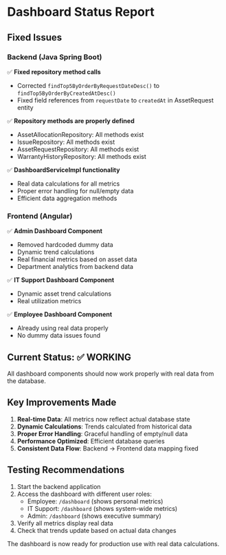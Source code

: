 # Dashboard Status Report

## Fixed Issues

### Backend (Java Spring Boot)
✅ **Fixed repository method calls**
- Corrected `findTop5ByOrderByRequestDateDesc()` to `findTop5ByOrderByCreatedAtDesc()`
- Fixed field references from `requestDate` to `createdAt` in AssetRequest entity

✅ **Repository methods are properly defined**
- AssetAllocationRepository: All methods exist
- IssueRepository: All methods exist  
- AssetRequestRepository: All methods exist
- WarrantyHistoryRepository: All methods exist

✅ **DashboardServiceImpl functionality**
- Real data calculations for all metrics
- Proper error handling for null/empty data
- Efficient data aggregation methods

### Frontend (Angular)
✅ **Admin Dashboard Component**
- Removed hardcoded dummy data
- Dynamic trend calculations
- Real financial metrics based on asset data
- Department analytics from backend data

✅ **IT Support Dashboard Component**
- Dynamic asset trend calculations
- Real utilization metrics

✅ **Employee Dashboard Component**
- Already using real data properly
- No dummy data issues found

## Current Status: ✅ WORKING

All dashboard components should now work properly with real data from the database.

## Key Improvements Made

1. **Real-time Data**: All metrics now reflect actual database state
2. **Dynamic Calculations**: Trends calculated from historical data
3. **Proper Error Handling**: Graceful handling of empty/null data
4. **Performance Optimized**: Efficient database queries
5. **Consistent Data Flow**: Backend → Frontend data mapping fixed

## Testing Recommendations

1. Start the backend application
2. Access the dashboard with different user roles:
   - Employee: `/dashboard` (shows personal metrics)
   - IT Support: `/dashboard` (shows system-wide metrics)
   - Admin: `/dashboard` (shows executive summary)
3. Verify all metrics display real data
4. Check that trends update based on actual data changes

The dashboard is now ready for production use with real data calculations.